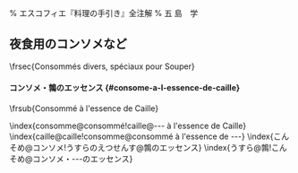 % エスコフィエ『料理の手引き』全注解
% 五 島　学


## 夜食用のコンソメなど

\frsec{Consommés divers, spéciaux pour Souper}





#### コンソメ・鶉のエッセンス {#consome-a-l-essence-de-caille}

\frsub{Consommé à l'essence de Caille}

\index{consomme@consommé!caille@--- à l'essence de Caille}
\index{caille@caille!consomme@consommé à l'essence de ---}
\index{こんそめ@コンソメ!うすらのえつせんす@鶉のエッセンス}
\index{うすら@鶉!こんそめ@コンソメ・---のエッセンス}
